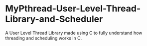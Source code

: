 # MyPthread-User-Level-Thread-Library-and-Scheduler
A User Level Thread Library made using C to fully understand how threading and scheduling works in C. 
